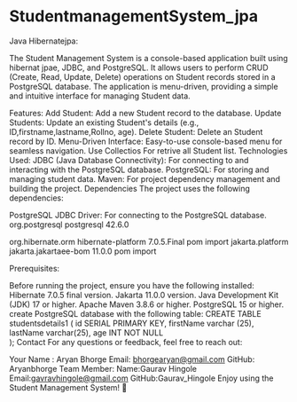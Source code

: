 # StudentmanagementSystem_jpa
Java Hibernatejpa:

The Student Management System is a console-based application built using hibernat jpae, JDBC, and PostgreSQL. It allows users to perform CRUD (Create, Read, Update, Delete) operations on Student records stored in a PostgreSQL database. The application is menu-driven, providing a simple and intuitive interface for managing Student data.

Features:
Add Student: Add a new Student record to the database.
Update Students: Update an existing Student's details (e.g., ID,firstname,lastname,Rollno, age).
Delete Student: Delete an Student record by ID.
Menu-Driven Interface: Easy-to-use console-based menu for seamless navigation.
Use Collectios For retrive all Student list.
Technologies Used:
JDBC (Java Database Connectivity): For connecting to and interacting with the PostgreSQL database.
PostgreSQL: For storing and managing student data.
Maven: For project dependency management and building the project.
Dependencies
The project uses the following dependencies:

PostgreSQL JDBC Driver: For connecting to the PostgreSQL database.
<dependency>
    <groupId>org.postgresql</groupId>
    <artifactId>postgresql</artifactId>
    <version>42.6.0</version>
</dependency>

 <dependency>
            <groupId>org.hibernate.orm</groupId>
            <artifactId>hibernate-platform</artifactId>
            <version>7.0.5.Final</version>
            <type>pom</type>
            <scope>import</scope>
 </dependency>

  <dependency>
    <groupId>jakarta.platform</groupId>
    <artifactId>jakarta.jakartaee-bom</artifactId>
    <version>11.0.0</version>
    <type>pom</type>
    <scope>import</scope>
  </dependency>
  
Prerequisites:

Before running the project, ensure you have the following installed:
Hibernate 7.0.5 final version.
Jakarta 11.0.0 version.
Java Development Kit (JDK) 17 or higher.
Apache Maven 3.8.6 or higher.
PostgreSQL 15 or higher.
create PostgreSQL database with the following table:
CREATE TABLE studentsdetails1 (
    id SERIAL PRIMARY KEY,
    firstName varchar (25),
    lastName varchar(25),
    age INT NOT NULL   
);
Contact
For any questions or feedback, feel free to reach out:

Your Name : Aryan Bhorge
Email: bhorgearyan@gmail.com
GitHub: Aryanbhorge
Team Member:
Name:Gaurav Hingole
Email:gavravhingole@gmail.com
GitHub:Gaurav_Hingole
Enjoy using the Student Management System! 🚀
